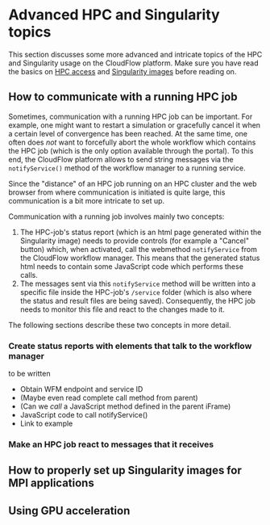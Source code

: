 # Advanced HPC and Singularity topics
This section discusses some more advanced and intricate topics of the HPC and
Singularity usage on the CloudFlow platform. Make sure you have read the
basics on [HPC access](basics_hpc.md) and [Singularity images](basics_singularity.md)
before reading on.

## How to communicate with a running HPC job
Sometimes, communication with a running HPC job can be important. For example,
one might want to restart a simulation or gracefully cancel it when a certain
level of convergence has been reached. At the same time, one often does _not_
want to forcefully abort the whole workflow which contains the HPC job (which is
the only option available through the portal). To this end, the CloudFlow
platform allows to send string messages via the `notifyService()` method of the
workflow manager to a running service.

Since the "distance" of an HPC job running on an HPC cluster and the web browser
from where communication is initiated is quite large, this communication is a
bit more intricate to set up.

Communication with a running job involves mainly two concepts:
1. The HPC-job's status report (which is an html page generated within the 
   Singularity image) needs to provide controls (for example a "Cancel" button)
   which, when activated, call the webmethod `notifyService` from the CloudFlow
   workflow manager. This means that the generated status html needs to contain
   some JavaScript code which performs these calls.
2. The messages sent via this `notifyService` method will be written into a
   specific file inside the HPC-job's `/service` folder (which is also where the
   status and result files are being saved). Consequently, the HPC job needs to
   monitor this file and react to the changes made to it.

The following sections describe these two concepts in more detail.

### Create status reports with elements that talk to the workflow manager
to be written

* Obtain WFM endpoint and service ID
* (Maybe even read complete call method from parent)
* (Can we _call_ a JavaScript method defined in the parent iFrame)
* JavaScript code to call notifyService()
* Link to example

### Make an HPC job react to messages that it receives


## How to properly set up Singularity images for MPI applications

## Using GPU acceleration